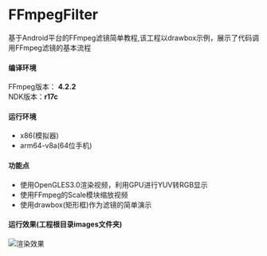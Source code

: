 # FFmpegFilter
基于Android平台的FFmpeg滤镜简单教程,该工程以drawbox示例，展示了代码调用FFmpeg滤镜的基本流程
#### 编译环境
FFmpeg版本： **4.2.2**  
NDK版本：**r17c**
#### 运行环境
* x86(模拟器)
* arm64-v8a(64位手机)
#### 功能点
* 使用OpenGLES3.0渲染视频，利用GPU进行YUV转RGB显示
* 使用FFmpeg的Scale模块缩放视频
* 使用drawbox(矩形框)作为滤镜的简单演示
#### 运行效果(工程根目录images文件夹)
![渲染效果](https://github.com/wanglongsoft/FFmpegFilter/tree/master/image/play.jpg)